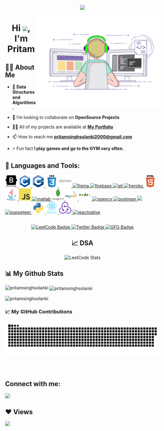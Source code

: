 <p align="center">
  <img src="https://github.com/thompsonemerson/thompsonemerson/raw/master/cover-thompson.png" />
</p>

<!-- <a href="#"><img img align="right" alt="Coding" width="400" src="https://encrypted-tbn0.gstatic.com/images?q=tbn:ANd9GcRRCgqE_hUBnFrHvPhkEG3EtBFHtsk3VNskRA&usqp=CAU"></a> -->
<img align="right" alt="Coding" width="400" src="https://raw.githubusercontent.com/devSouvik/devSouvik/master/gif3.gif">

<h1 align="center">Hi <img src="https://raw.githubusercontent.com/MartinHeinz/MartinHeinz/master/wave.gif" width="30px">, I'm Pritam</h1>
<!-- <h3 align="center">I'm a passionate Full Stack Developer and Competitive Programmer.</h3>
 -->

## 🙋‍♂️ About Me

<!-- - 🔭 I’m currently working on **[Covid-19 Tracker](https://covid-19-tracker-e4bda.web.app/)** -->

- 🌱 **Data Structures and Algorithms.**

- 👯 I’m looking to collaborate on **OpenSource Projects**

- 👨‍💻 All of my projects are available at **[My Portfolio](https://pritamsinghsolanki.github.io/resume/#/)**

- 📫 How to reach me **pritamsinghsolanki2000@gmail.com**

- ⚡ Fun fact **I play games and go to the GYM very often.**

## 🚀 Languages and Tools:

<p align="left"> <a href="https://getbootstrap.com" target="_blank" rel="noreferrer"> <img src="https://raw.githubusercontent.com/devicons/devicon/master/icons/bootstrap/bootstrap-plain-wordmark.svg" alt="bootstrap" width="40" height="40"/> </a> <a href="https://www.cprogramming.com/" target="_blank" rel="noreferrer"> <img src="https://raw.githubusercontent.com/devicons/devicon/master/icons/c/c-original.svg" alt="c" width="40" height="40"/> </a> <a href="https://www.w3schools.com/cpp/" target="_blank" rel="noreferrer"> <img src="https://raw.githubusercontent.com/devicons/devicon/master/icons/cplusplus/cplusplus-original.svg" alt="cplusplus" width="40" height="40"/> </a> <a href="https://www.w3schools.com/css/" target="_blank" rel="noreferrer"> <img src="https://raw.githubusercontent.com/devicons/devicon/master/icons/css3/css3-original-wordmark.svg" alt="css3" width="40" height="40"/> </a> <a href="https://expressjs.com" target="_blank"> <img src="https://raw.githubusercontent.com/devicons/devicon/master/icons/express/express-original-wordmark.svg" alt="express" width="40" height="40"/> </a> <a href="https://www.figma.com/" target="_blank" rel="noreferrer"> <img src="https://www.vectorlogo.zone/logos/figma/figma-icon.svg" alt="figma" width="40" height="40"/> </a> <a href="https://firebase.google.com/" target="_blank" rel="noreferrer"> <img src="https://www.vectorlogo.zone/logos/firebase/firebase-icon.svg" alt="firebase" width="40" height="40"/> </a> <a href="https://git-scm.com/" target="_blank" rel="noreferrer"> <img src="https://www.vectorlogo.zone/logos/git-scm/git-scm-icon.svg" alt="git" width="40" height="40"/> </a> <a href="https://heroku.com" target="_blank" rel="noreferrer"> <img src="https://www.vectorlogo.zone/logos/heroku/heroku-icon.svg" alt="heroku" width="40" height="40"/> </a> <a href="https://www.w3.org/html/" target="_blank" rel="noreferrer"> <img src="https://raw.githubusercontent.com/devicons/devicon/master/icons/html5/html5-original-wordmark.svg" alt="html5" width="40" height="40"/> </a> <a href="https://www.java.com" target="_blank" rel="noreferrer"> <img src="https://raw.githubusercontent.com/devicons/devicon/master/icons/java/java-original.svg" alt="java" width="40" height="40"/> </a> <a href="https://developer.mozilla.org/en-US/docs/Web/JavaScript" target="_blank" rel="noreferrer"> <img src="https://raw.githubusercontent.com/devicons/devicon/master/icons/javascript/javascript-original.svg" alt="javascript" width="40" height="40"/> </a> <a href="https://www.mathworks.com/" target="_blank" rel="noreferrer"> <img src="https://upload.wikimedia.org/wikipedia/commons/2/21/Matlab_Logo.png" alt="matlab" width="40" height="40"/> </a> <a href="https://www.mongodb.com/" target="_blank" rel="noreferrer"> <img src="https://raw.githubusercontent.com/devicons/devicon/master/icons/mongodb/mongodb-original-wordmark.svg" alt="mongodb" width="40" height="40"/> </a> <a href="https://www.mysql.com/" target="_blank" rel="noreferrer"> <img src="https://raw.githubusercontent.com/devicons/devicon/master/icons/mysql/mysql-original-wordmark.svg" alt="mysql" width="40" height="40"/> </a> <a href="https://nodejs.org" target="_blank" rel="noreferrer"> <img src="https://raw.githubusercontent.com/devicons/devicon/master/icons/nodejs/nodejs-original-wordmark.svg" alt="nodejs" width="40" height="40"/> </a> <a href="https://opencv.org/" target="_blank" rel="noreferrer"> <img src="https://www.vectorlogo.zone/logos/opencv/opencv-icon.svg" alt="opencv" width="40" height="40"/> </a> <a href="https://postman.com" target="_blank" rel="noreferrer"> <img src="https://www.vectorlogo.zone/logos/getpostman/getpostman-icon.svg" alt="postman" width="40" height="40"/> </a><a href="https://reactjs.org/" target="_blank"> <img src="https://img.icons8.com/color/48/000000/react-native.png"/> </a>
 <a href="https://github.com/puppeteer/puppeteer" target="_blank" rel="noreferrer"> <img src="https://www.vectorlogo.zone/logos/pptrdev/pptrdev-official.svg" alt="puppeteer" width="40" height="40"/> </a> <a href="https://www.python.org" target="_blank" rel="noreferrer"> <img src="https://raw.githubusercontent.com/devicons/devicon/master/icons/python/python-original.svg" alt="python" width="40" height="40"/> </a> <a href="https://reactjs.org/" target="_blank" rel="noreferrer"> <img src="https://raw.githubusercontent.com/devicons/devicon/master/icons/react/react-original-wordmark.svg" alt="react" width="40" height="40"/> </a> <a href="https://redux.js.org" target="_blank" rel="noreferrer"> <img src="https://raw.githubusercontent.com/devicons/devicon/master/icons/redux/redux-original.svg" alt="redux" width="40" height="40"/> </a> <a href="https://sass-lang.com" target="_blank" rel="noreferrer"> 
<a href="https://reactnative.dev/" target="_blank" rel="noreferrer"> <img src="https://www.vectorlogo.zone/logos/reactjs/reactjs-icon.svg" alt="reactnative" width="40" height="40"/> </p>
<!-- [![React Badge](https://img.shields.io/badge/-React-61DBFB?style=for-the-badge&labelColor=black&logo=react&logoColor=61DBFB)](#)  [![Javascript Badge](https://img.shields.io/badge/-Javascript-F0DB4F?style=for-the-badge&labelColor=black&logo=javascript&logoColor=F0DB4F)](#) [![Typescript Badge](https://img.shields.io/badge/-Typescript-007acc?style=for-the-badge&labelColor=black&logo=typescript&logoColor=007acc)](#) [![Nodejs Badge](https://img.shields.io/badge/-Nodejs-3C873A?style=for-the-badge&labelColor=black&logo=node.js&logoColor=3C873A)](#) [![GraphQL Badge](https://img.shields.io/badge/-GraphQl-e535ab?style=for-the-badge&labelColor=black&logo=node.js&logoColor=e535ab)](#) -->
<br/>

<!-- <p align="center">
    <a href="https://github.com/Pritamsinghsolanki/github-readme-streak-stats">
        <img title="🔥 Get streak stats for your profile at git.io/streak-stats" alt="Subham Raoniar's streak" src="https://github-readme-streak-stats.herokuapp.com/?user=Pritamsinghsolanki&theme=black-ice&hide_border=true&stroke=0000&background=060A0CD0"/>
    </a>
</p> -->

<!-- <b>&#128200; DSA</b>
<p float="center">
<img height="300em" src="https://leetcard.jacoblin.cool/Pritamsinghsolanki?theme=light&font=Karma&ext=contest" />
<img height="280em" src="https://raw.githubusercontent.com/pritam_2111/cf-stats/main/output/light_card.svg" /> 
  
</p> -->

<div id="badges" align="center">
  <!--
  <a href="https://www.linkedin.com/in/gautam-jha-6545ab240/" target="_blank">
  <img src="https://img.shields.io/badge/LinkedIn-blue?logo=linkedin&logoColor=white&style=for-the-badge" width="100" alt="LinkedIn Badge"/>
  </a>
-->
  <a href="https://leetcode.com//" target="_blank">
    <img src="https://img.shields.io/badge/Leetcode-yellow?logo=leetCode&logoColor=black&style=for-the-badge" width="100" alt="LeetCode Badge"/>
  </a>
  <a href="https://twitter.com/PritamSinghso16" target="_blank">
  <img src=https://img.shields.io/badge/Twitter-blue?style=for-the-badge&logo=twitter&logoColor=white
 width="100" alt="Twitter Badge"/>

  <a href="https://auth.geeksforgeeks.org/user/singhpritam/practice" target="_blank">
  <img src=https://img.shields.io/badge/GeeksforGeeks-green?style=for-the-badge&logo=GeeksforGeeks&logoColor=white
 width="100" alt="GFG Badge"/>
  </a>
</div>


<div align="center">
<h2>&#128200; DSA</h2>

![LeetCode Stats](https://leetcard.jacoblin.cool/Pritamsinghsolanki?theme=dark&font=Karla&ext=heatmap)
</div>

## 📊 My Github Stats

 <p><img align="left" src="https://github-readme-stats.vercel.app/api/top-langs?username=pritamsinghsolanki&show_icons=true&locale=en&layout=compact" alt="pritamsinghsolanki" /></p>

<p>&nbsp;<img align="center" src="https://github-readme-stats.vercel.app/api?username=pritamsinghsolanki&show_icons=true&locale=en" alt="pritamsinghsolanki" /></p>

<p><img align="center" src="https://github-readme-streak-stats.herokuapp.com/?user=pritamsinghsolanki&" alt="pritamsinghsolanki" /></p>


### 📈 My GitHub Contributions
![Snake animation](https://github.com/jaiswaladi246/jaiswaladi246/blob/output/github-contribution-grid-snake.svg)

<br/>
<br/>

## Connect with me:
<p align="left">

<a href = "https://www.linkedin.com/in/pritam-singh-solanki-520363186/?originalSubdomain=in"><img src="https://img.icons8.com/fluent/48/000000/linkedin.png"/></a>
</p>

## ❤ Views
<a href="https://github.com/Meghna-DAS/github-profile-views-counter">
    <img src="https://komarev.com/ghpvc/?username=Pritamsinghsolanki">
</a>
<!-- <a href="https://github.com/Pritamsinghsolanki?tab=followers"><img src="https://img.shields.io/github/followers/Pritamsinghsolanki?label=Followers&style=social" alt="GitHub Badge"></a> -->
